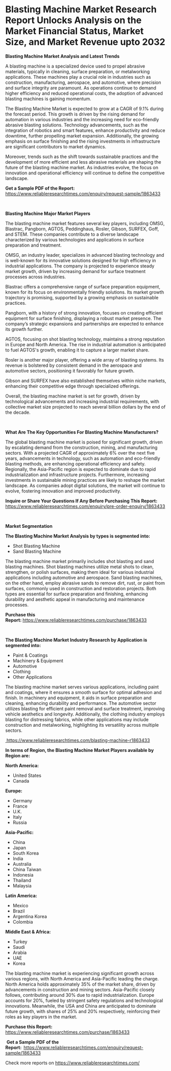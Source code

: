 <p><h1>Blasting Machine Market Research Report Unlocks Analysis on the Market Financial Status, Market Size, and Market Revenue upto 2032</h1></p><p><strong>Blasting Machine Market Analysis and Latest Trends</strong></p>
<p><p>A blasting machine is a specialized device used to propel abrasive materials, typically in cleaning, surface preparation, or metalworking applications. These machines play a crucial role in industries such as construction, manufacturing, aerospace, and automotive, where precision and surface integrity are paramount. As operations continue to demand higher efficiency and reduced operational costs, the adoption of advanced blasting machines is gaining momentum.</p><p>The Blasting Machine Market is expected to grow at a CAGR of 9.1% during the forecast period. This growth is driven by the rising demand for automation in various industries and the increasing need for eco-friendly abrasive blasting solutions. Technology advancements, such as the integration of robotics and smart features, enhance productivity and reduce downtime, further propelling market expansion. Additionally, the growing emphasis on surface finishing and the rising investments in infrastructure are significant contributors to market dynamics. </p><p>Moreover, trends such as the shift towards sustainable practices and the development of more efficient and less abrasive materials are shaping the future of the blasting machine market. As industries evolve, the focus on innovation and operational efficiency will continue to define the competitive landscape.</p></p>
<p><strong>Get a Sample PDF of the Report:&nbsp;</strong> <a href="https://www.reliableresearchtimes.com/enquiry/request-sample/1863433?utm_campaign=2989&utm_medium=2&utm_source=Github&utm_content=ia&utm_term=10042025&utm_id=blasting-machine">https://www.reliableresearchtimes.com/enquiry/request-sample/1863433</a></p>
<p>&nbsp;</p>
<p><strong>Blasting Machine Major Market Players</strong></p>
<p><p>The blasting machine market features several key players, including OMSG, Blastrac, Pangborn, AGTOS, Peddinghaus, Rosler, Gibson, SURFEX, Goff, and STEM. These companies contribute to a diverse landscape characterized by various technologies and applications in surface preparation and treatment.</p><p>OMSG, an industry leader, specializes in advanced blasting technology and is well-known for its innovative solutions designed for high efficiency in industrial applications. The company is projected to experience steady market growth, driven by increasing demand for surface treatment processes across industries.</p><p>Blastrac offers a comprehensive range of surface preparation equipment, known for its focus on environmentally friendly solutions. Its market growth trajectory is promising, supported by a growing emphasis on sustainable practices. </p><p>Pangborn, with a history of strong innovation, focuses on creating efficient equipment for surface finishing, displaying a robust market presence. The company’s strategic expansions and partnerships are expected to enhance its growth further.</p><p>AGTOS, focusing on shot blasting technology, maintains a strong reputation in Europe and North America. The rise in industrial automation is anticipated to fuel AGTOS's growth, enabling it to capture a larger market share.</p><p>Rosler is another major player, offering a wide array of blasting systems. Its revenue is bolstered by consistent demand in the aerospace and automotive sectors, positioning it favorably for future growth.</p><p>Gibson and SURFEX have also established themselves within niche markets, enhancing their competitive edge through specialized offerings. </p><p>Overall, the blasting machine market is set for growth, driven by technological advancements and increasing industrial requirements, with collective market size projected to reach several billion dollars by the end of the decade.</p></p>
<p>&nbsp;</p>
<p><strong>What Are The Key Opportunities For Blasting Machine Manufacturers?</strong></p>
<p><p>The global blasting machine market is poised for significant growth, driven by escalating demand from the construction, mining, and manufacturing sectors. With a projected CAGR of approximately 6% over the next five years, advancements in technology, such as automation and eco-friendly blasting methods, are enhancing operational efficiency and safety. Regionally, the Asia-Pacific region is expected to dominate due to rapid industrialization and infrastructure projects. Furthermore, increasing investments in sustainable mining practices are likely to reshape the market landscape. As companies adopt digital solutions, the market will continue to evolve, fostering innovation and improved productivity.</p></p>
<p><strong>Inquire or Share Your Questions If Any Before Purchasing This Report:</strong> <a href="https://www.reliableresearchtimes.com/enquiry/pre-order-enquiry/1863433?utm_campaign=2989&utm_medium=2&utm_source=Github&utm_content=ia&utm_term=10042025&utm_id=blasting-machine">https://www.reliableresearchtimes.com/enquiry/pre-order-enquiry/1863433</a></p>
<p>&nbsp;</p>
<p><strong>Market Segmentation</strong></p>
<p><strong>The Blasting Machine Market Analysis by types is segmented into:</strong></p>
<p><ul><li>Shot Blasting Machine</li><li>Sand Blasting Machine</li></ul></p>
<p><p>The blasting machine market primarily includes shot blasting and sand blasting machines. Shot blasting machines utilize metal shots to clean, strengthen, or polish surfaces, making them ideal for various industrial applications including automotive and aerospace. Sand blasting machines, on the other hand, employ abrasive sands to remove dirt, rust, or paint from surfaces, commonly used in construction and restoration projects. Both types are essential for surface preparation and finishing, enhancing durability and aesthetic appeal in manufacturing and maintenance processes.</p></p>
<p><strong>Purchase this Report:&nbsp;</strong><a href="https://www.reliableresearchtimes.com/purchase/1863433?utm_campaign=2989&utm_medium=2&utm_source=Github&utm_content=ia&utm_term=10042025&utm_id=blasting-machine">https://www.reliableresearchtimes.com/purchase/1863433</a></p>
<p>&nbsp;</p>
<p><strong>The Blasting Machine Market Industry Research by Application is segmented into:</strong></p>
<p><ul><li>Paint & Coatings</li><li>Machinery & Equipment</li><li>Automotive</li><li>Clothing</li><li>Other Applications</li></ul></p>
<p><p>The blasting machine market serves various applications, including paint and coatings, where it ensures a smooth surface for optimal adhesion and finish. In machinery and equipment, it aids in surface preparation and cleaning, enhancing durability and performance. The automotive sector utilizes blasting for efficient paint removal and surface treatment, improving vehicle aesthetics and longevity. Additionally, the clothing industry employs blasting for distressing fabrics, while other applications may include construction and metalworking, highlighting its versatility across multiple sectors.</p></p>
<p><a href="https://www.reliableresearchtimes.com/blasting-machine-r1863433?utm_campaign=2989&utm_medium=2&utm_source=Github&utm_content=ia&utm_term=10042025&utm_id=blasting-machine">&nbsp;https://www.reliableresearchtimes.com/blasting-machine-r1863433</a></p>
<p><strong>In terms of Region, the Blasting Machine Market Players available by Region are:</strong></p>
<p>
    <p> <strong> North America: </strong>
        <ul>
            <li>United States</li>
            <li>Canada</li>
        </ul>
        </p> 
    <p> <strong> Europe: </strong>
        <ul>
            <li>Germany</li>
            <li>France</li>
            <li>U.K.</li>
            <li>Italy</li>
            <li>Russia</li>
        </ul>
        </p> 
    <p> <strong> Asia-Pacific: </strong>
        <ul>
            <li>China</li>
            <li>Japan</li>
            <li>South Korea</li>
            <li>India</li>
            <li>Australia</li>
            <li>China Taiwan</li>
            <li>Indonesia</li>
            <li>Thailand</li>
            <li>Malaysia</li>
        </ul>
        </p> 
    <p> <strong> Latin America: </strong>
        <ul>
            <li>Mexico</li>
            <li>Brazil</li>
            <li>Argentina Korea</li>
            <li>Colombia</li>
        </ul>
        </p> 
    <p> <strong> Middle East & Africa: </strong>
        <ul>
            <li>Turkey</li>
            <li>Saudi</li>
            <li>Arabia</li>
            <li>UAE</li>
            <li>Korea</li>
        </ul>
    </p>
    </p>
<p><p>The blasting machine market is experiencing significant growth across various regions, with North America and Asia-Pacific leading the charge. North America holds approximately 35% of the market share, driven by advancements in construction and mining sectors. Asia-Pacific closely follows, contributing around 30% due to rapid industrialization. Europe accounts for 20%, fueled by stringent safety regulations and technological innovations. Meanwhile, the USA and China are anticipated to dominate future growth, with shares of 25% and 20% respectively, reinforcing their roles as key players in the market.</p></p>
<p><strong>Purchase this Report: </strong><a href="https://www.reliableresearchtimes.com/purchase/1863433?utm_campaign=2989&utm_medium=2&utm_source=Github&utm_content=ia&utm_term=10042025&utm_id=blasting-machine">https://www.reliableresearchtimes.com/purchase/1863433</a></p>
<p>&nbsp;<strong>Get a Sample PDF of the Report:&nbsp;&nbsp;</strong><a href="https://www.reliableresearchtimes.com/enquiry/request-sample/1863433?utm_campaign=2989&utm_medium=2&utm_source=Github&utm_content=ia&utm_term=10042025&utm_id=blasting-machine">https://www.reliableresearchtimes.com/enquiry/request-sample/1863433</a></p>
<p><strong></strong></p>
<p>Check more reports on <a href="https://www.reliableresearchtimes.com/?utm_campaign=2989&utm_medium=2&utm_source=Github&utm_content=ia&utm_term=10042025&utm_id=blasting-machine">https://www.reliableresearchtimes.com/</a></p>